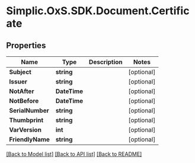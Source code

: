 # Simplic.OxS.SDK.Document.Certificate

## Properties

Name | Type | Description | Notes
------------ | ------------- | ------------- | -------------
**Subject** | **string** |  | [optional] 
**Issuer** | **string** |  | [optional] 
**NotAfter** | **DateTime** |  | [optional] 
**NotBefore** | **DateTime** |  | [optional] 
**SerialNumber** | **string** |  | [optional] 
**Thumbprint** | **string** |  | [optional] 
**VarVersion** | **int** |  | [optional] 
**FriendlyName** | **string** |  | [optional] 

[[Back to Model list]](../README.md#documentation-for-models) [[Back to API list]](../README.md#documentation-for-api-endpoints) [[Back to README]](../README.md)

